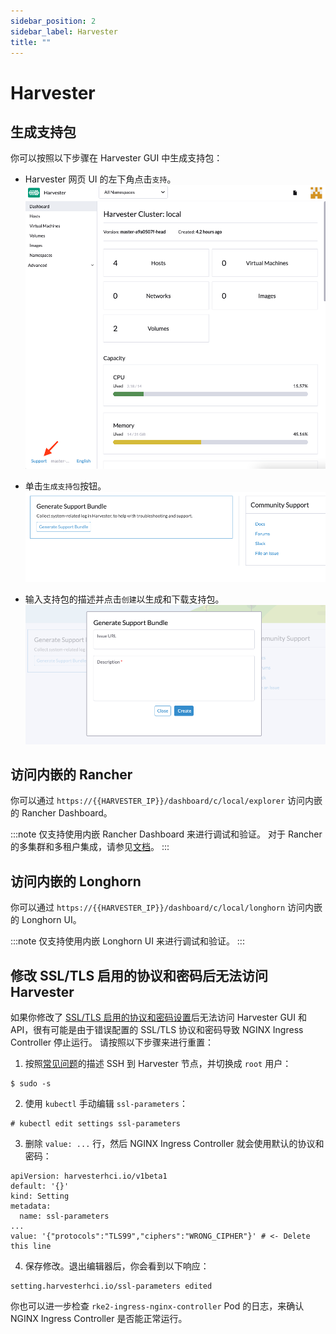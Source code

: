 ```yaml
---
sidebar_position: 2
sidebar_label: Harvester
title: ""
---
```


# Harvester
## 生成支持包

你可以按照以下步骤在 Harvester GUI 中生成支持包：

- Harvester 网页 UI 的左下角点击`支持`。
   ![](./assets/harvester-sb-support-link.png)

- 单击`生成支持包`按钮。
   ![](./assets/harvester-sb-support-button.png)

- 输入支持包的描述并点击`创建`以生成和下载支持包。
   ![](./assets/harvester-sb-support-modal.png)

## 访问内嵌的 Rancher

你可以通过 `https://{{HARVESTER_IP}}/dashboard/c/local/explorer` 访问内嵌的 Rancher Dashboard。

:::note
仅支持使用内嵌 Rancher Dashboard 来进行调试和验证。
对于 Rancher 的多集群和多租户集成，请参见[文档](../rancher/rancher-integration.md)。
:::

## 访问内嵌的 Longhorn

你可以通过 `https://{{HARVESTER_IP}}/dashboard/c/local/longhorn` 访问内嵌的 Longhorn UI。

:::note
仅支持使用内嵌 Longhorn UI 来进行调试和验证。
:::

## 修改 SSL/TLS 启用的协议和密码后无法访问 Harvester

如果你修改了 [SSL/TLS 启用的协议和密码设置](../settings/settings.md#ssl-参数)后无法访问 Harvester GUI 和 API，很有可能是由于错误配置的 SSL/TLS 协议和密码导致 NGINX Ingress Controller 停止运行。
请按照以下步骤来进行重置：

1. 按照[常见问题](../faq)的描述 SSH 到 Harvester 节点，并切换成 `root` 用户：
```
$ sudo -s
```
2. 使用 `kubectl` 手动编辑 `ssl-parameters`：
```
# kubectl edit settings ssl-parameters
```
3. 删除 `value: ...` 行，然后 NGINX Ingress Controller 就会使用默认的协议和密码：
```
apiVersion: harvesterhci.io/v1beta1
default: '{}'
kind: Setting
metadata:
  name: ssl-parameters
...
value: '{"protocols":"TLS99","ciphers":"WRONG_CIPHER"}' # <- Delete this line
```
4. 保存修改。退出编辑器后，你会看到以下响应：
```
setting.harvesterhci.io/ssl-parameters edited
```

你也可以进一步检查 `rke2-ingress-nginx-controller` Pod 的日志，来确认 NGINX Ingress Controller 是否能正常运行。

